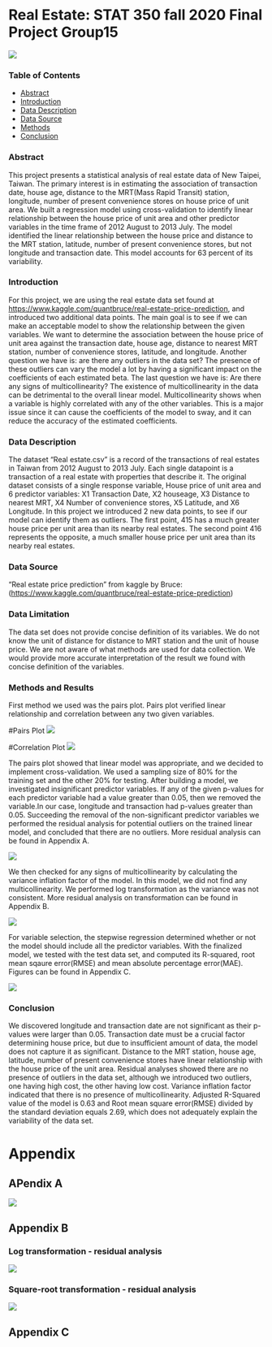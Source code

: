 # Real Estate: STAT 350 fall 2020 Final Project Group15

![](/images/map.png)

### Table of Contents
   - [Abstract](#abstract)
   - [Introduction](#introduction)
   - [Data Description](#data-description)
   - [Data Source](#data-source)
   - [Methods](#methods)
   - [Conclusion](#conclusion)




### Abstract

This project presents a statistical analysis of real estate data of New Taipei, Taiwan. The primary interest is in estimating the association of transaction date, house age, distance to the MRT(Mass Rapid Transit) station, longitude, number of present convenience stores on house price of unit area. We built a regression model using cross-validation to identify linear relationship between the house price of unit area and other predictor variables in the time frame of 2012 August to 2013 July. The model identified the linear relationship between the house price and distance to the MRT station, latitude, number of present convenience stores, but not longitude and transaction date. This model accounts for 63 percent of its variability.



### Introduction

For this project, we are using the real estate data set found at https://www.kaggle.com/quantbruce/real-estate-price-prediction, and introduced two additional data points. The main goal is to see if we can make an acceptable model to show the relationship between the given variables. We want to determine the association between the house price of unit area against the transaction date, house age, distance to nearest MRT station, number of convenience stores, latitude, and longitude. Another question we have is: are there any outliers in the data set? The presence of these outliers can vary the model a lot by having a significant impact on the coefficients of each estimated beta. The last question we have is: Are there any signs of multicollinearity? The existence of multicollinearity in the data can be detrimental to the overall linear model. Multicollinearity shows when a variable is highly correlated with any of the other variables. This is a major issue since it can cause the coefficients of the model to sway, and it can reduce the accuracy of the estimated coefficients. 


### Data Description

The dataset “Real estate.csv” is a record of the transactions of real estates in Taiwan from 2012 August to 2013 July. Each single datapoint is a transaction of a real estate with properties that describe it. The original dataset consists of a single response variable, House price of unit area and 6 predictor variables: X1 Transaction Date, X2 houseage, X3 Distance to nearest MRT, X4 Number of convenience stores, X5 Latitude, and X6 Longitude. In this project we introduced 2 new data points, to see if our model can identify them as outliers. The first point, 415 has a much greater house price per unit area than its nearby real estates. The second point 416 represents the opposite, a much smaller house price per unit area than its nearby real estates. 

### Data Source

“Real estate price prediction” from kaggle by Bruce:(https://www.kaggle.com/quantbruce/real-estate-price-prediction)

### Data Limitation 

The data set does not provide concise definition of its variables. We do not know the unit of distance for distance to MRT station and the unit of house price. We are not aware of what methods are used for data collection. We would provide more accurate interpretation of the result we found with concise definition of the variables.

### Methods and Results
First method we used was the pairs plot. Pairs plot verified linear relationship and correlation between any two given variables.

#Pairs Plot
![](/images/pairsplot.png)

#Correlation Plot
![](/images/corplot.png)


The pairs plot showed that linear model was appropriate, and we decided to implement cross-validation. We used a sampling size of 80% for the training set and the other 20% for testing. After building a model, we investigated insignificant predictor variables. If any of the given p-values for each predictor variable had a value greater than 0.05, then we removed the variable.In our case, longitude and transaction had p-values greater than 0.05. Succeeding the removal of the non-significant predictor variables we performed the residual analysis for potential outliers on the trained linear model, and concluded that there are no outliers. More residual analysis can be found in Appendix A.

![](/images/cook's_distance.png)

We then checked for any signs of multicollinearity by calculating the variance inflation factor of the model. In this model, we did not find any multicollinearity. We performed log transformation as the variance was not consistent. More residual analysis on transformation can be found in Appendix B.

![](/images/logTransformation,train,resd.png)


For variable selection, the stepwise regression determined whether or not the model should include all the predictor variables. With the finalized model, we tested with the test data set, and computed its R-squared, root mean sqaure error(RMSE) and mean absolute percentage error(MAE). Figures can be found in Appendix C.


![](/images/Predicted_vs_Actual.png)



### Conclusion

We discovered longitude and transaction date are not significant as their p-values were larger than 0.05. Transaction date must be a crucial factor determining house price, but due to insufficient amount of data, the model does not capture it as significant. Distance to the MRT station, house age, latitude, number of present convenience stores have linear relationship with the house price of the unit area. Residual analyses showed there are no presence of outliers in the data set, although we introduced two outliers, one having high cost, the other having low cost. Variance inflation factor indicated that there is no presence of multicollinearity. Adjusted R-Squared value of the model is 0.63 and Root mean square error(RMSE) divided by the standard deviation equals 2.69, which does not adequately explain the variability of the data set.

# Appendix

## APendix A

![](/images/residual_analysis,train.png)

## Appendix B

### Log transformation - residual analysis
![](/images/residual_analysis,log.png)

### Square-root transformation - residual analysis
![](/images/residual_analysis,sq.png)

## Appendix C

